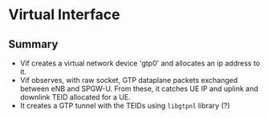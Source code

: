 # Virtual Interface 
## Summary 
- Vif creates a virtual network device 'gtp0' and allocates an ip address to it. 
- Vif observes, with raw socket, GTP dataplane packets exchanged between eNB and SPGW-U. From these, it catches UE IP and uplink and downlink TEID allocated for a UE. 
- It creates a GTP tunnel with the TEIDs using `libgtpnl` library (?) 